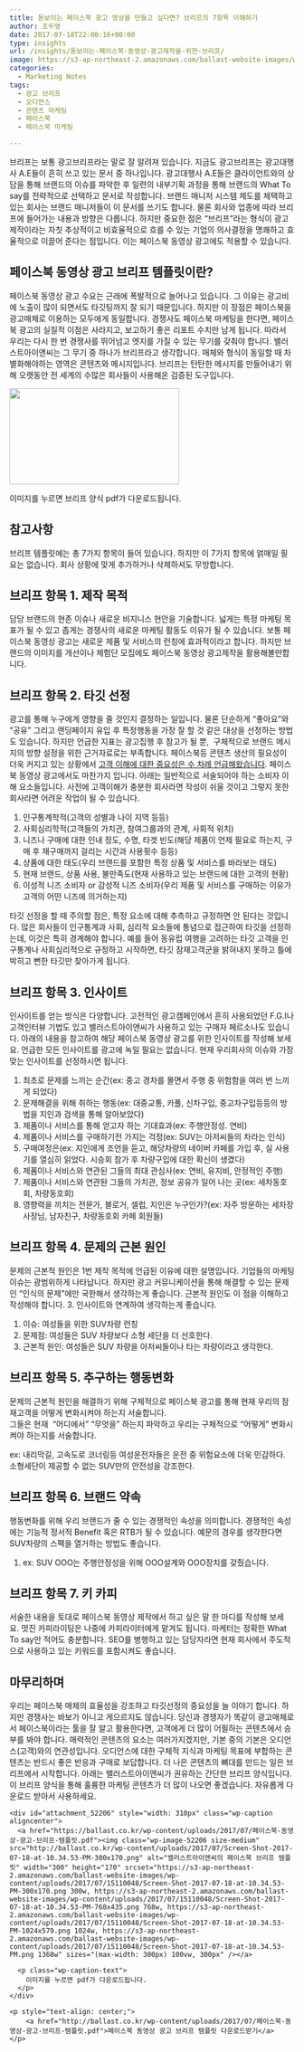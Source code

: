 ```yaml
---
title: 돋보이는 페이스북 광고 영상을 만들고 싶다면? 브리프의 7항목 이해하기
author: 조두영
date: 2017-07-18T22:00:16+00:00
type: insights
url: /insights/돋보이는-페이스북-동영상-광고제작을-위한-브리프/
image: https://s3-ap-northeast-2.amazonaws.com/ballast-website-images/wp-content/uploads/2017/07/15110048/Screen-Shot-2017-07-18-at-10.34.53-PM.png
categories:
  - Marketing Notes
tags:
  - 광고 브리프
  - 오디언스
  - 콘텐츠 마케팅
  - 페이스북
  - 페이스북 마케팅

---
```



브리프는 보통 광고브리프라는 말로 잘 알려져 있습니다. 지금도 광고브리프는 광고대행사 A.E들이 흔히 쓰고 있는 문서 중 하나입니다. 광고대행사 A.E들은 클라이언트와의 상담을 통해 브랜드의 이슈를 파악한 후 일련의 내부기획 과정을 통해 브랜드의 What To say를 전략적으로 선택하고 문서로 작성합니다. 브랜드 매니저 시스템 제도를 체택하고 있는 회사는 브랜드 매니저들이 이 문서를 쓰기도 합니다.
물론 회사와 업종에 따라 브리프에 들어가는 내용과 방향은 다릅니다. 하지만 중요한 점은 “브리프”라는 형식이 광고제작이라는 자칫 추상적이고 비효율적으로 흐를 수 있는 기업의 의사결정을 명쾌하고 효율적으로 이끌어 준다는 점입니다. 이는 페이스북 동영상 광고에도 적용할 수 있습니다.

## 페이스북 동영상 광고 브리프 템플릿이란?
페이스북 동영상 광고 수요는 근래에 폭발적으로 늘어나고 있습니다. 그 이유는 광고비에 노출이 많이 되면서도 타깃팅까지 잘 되기 때문입니다. 하지만 이 장점은 페이스북을 광고매체로 이용하는 모두에게 동일합니다. 경쟁사도 페이스북 마케팅을 한다면, 페이스북 광고의 실질적 이점은 사라지고, 보고하기 좋은 리포트 수치만 남게 됩니다.
따라서 우리는 다시 한 번 경쟁사를 뛰어넘고 엣지를 가질 수 있는 무기를 갖춰야 합니다. 밸러스트아이앤씨는 그 무기 중 하나가 브리프라고 생각합니다. 매체와 형식이 동일할 때 차별화해야하는 영역은 콘텐츠와 메시지입니다. 브리프는 탄탄한 메시지를 만들어내기 위해 오랫동안 전 세계의 수많은 회사들이 사용해온 검증된 도구입니다.
      &nbsp;
    <div id="attachment_52206" style="width: 310px" class="wp-caption aligncenter">
      <a href="https://ballast.co.kr/wp-content/uploads/2017/07/페이스북-동영상-광고-브리프-템플릿.pdf"><img class="wp-image-52206 size-medium" src="https://s3-ap-northeast-2.amazonaws.com/ballast-website-images/uploads/2017/07/Screen-Shot-2017-07-18-at-10.34.53-PM-300x170.png" alt="" width="300" height="170" srcset="https://s3-ap-northeast-2.amazonaws.com/ballast-website-images/wp-content/uploads/2017/07/15110048/Screen-Shot-2017-07-18-at-10.34.53-PM-300x170.png 300w, https://s3-ap-northeast-2.amazonaws.com/ballast-website-images/wp-content/uploads/2017/07/15110048/Screen-Shot-2017-07-18-at-10.34.53-PM-768x435.png 768w, https://s3-ap-northeast-2.amazonaws.com/ballast-website-images/wp-content/uploads/2017/07/15110048/Screen-Shot-2017-07-18-at-10.34.53-PM-1024x579.png 1024w, https://s3-ap-northeast-2.amazonaws.com/ballast-website-images/wp-content/uploads/2017/07/15110048/Screen-Shot-2017-07-18-at-10.34.53-PM.png 1368w" sizes="(max-width: 300px) 100vw, 300px" /></a>      
      <p class="wp-caption-text">
        이미지를 누르면 브리프 양식 pdf가 다운로드됩니다.
      </p>
    </div>
    
## 참고사항
브리프 템플릿에는 총 7가지 항목이 들어 있습니다. 하지만 이 7가지 항목에 얽매일 필요는 없습니다. 회사 상황에 맞게 추가하거나 삭제하셔도 무방합니다.

## 브리프 항목 1. 제작 목적
담당 브랜드의 현존 이슈나 새로운 비지니스 현안을 기술합니다. 넓게는 특정 마케팅 목표가 될 수 있고 좁게는 경쟁사의 새로운 마케팅 활동도 이유가 될 수 있습니다. 보통 페이스북 동영상 광고는 새로운 제품 및 서비스의 런칭에 효과적이라고 합니다. 하지만 브랜드의 이미지를 개선이나 체험단 모집에도 페이스북 동영상 광고제작을 활용해볼만합니다.

## 브리프 항목 2. 타깃 선정
광고를 통해 누구에게 영향을 줄 것인지 결정하는 일입니다. 물론 단순하게 “좋아요”와 “공유” 그리고 랜딩페이지 유입 후 특정행동을 가장 잘 할 것 같은 대상을 선정하는 방법도 있습니다. 하지만 언급한 지표는 광고집행 후 참고가 될 뿐,  구체적으로 브랜드 메시지의 방향 설정을 위한 근거자료로는 부족합니다.
페이스북등 콘텐츠 생산의 필요성이 더욱 커지고 있는 상황에서 [고객 이해에 대한 중요성은 수 차례 언급해왔습니다](/insights/%ec%bd%98%ed%85%90%ec%b8%a0-%eb%a7%88%ec%bc%80%ed%8c%85%ec%9d%98-%ec%b2%ab%ea%b1%b8%ec%9d%8c-%ec%98%a4%eb%94%94%ec%96%b8%ec%8a%a4-%ec%9d%b4%ed%95%b4/). 페이스북 동영상 광고에서도 마찬가지 입니다.
아래는 일반적으로 서술되어야 하는 소비자 이해 요소들입니다. 사전에 고객이해가 충분한 회사라면 작성이 쉬울 것이고 그렇지 못한 회사라면 어려운 작업이 될 수 있습니다.
    
                
1. 인구통계학적(고객의 성별과 나이 지역 등등)
2. 사회심리학적(고객들의 가치관, 참여그룹과의 관계, 사회적 위치)
3. 니즈나 구매에 대한 인내 정도, 수명, 타겟 빈도(해당 제품이 언제 필요로 하는지, 구매 후 재구매까지 걸리는 시간과 사용횟수 등등)
4. 상품에 대한 태도(우리 브랜드를 포함한 특정 상품 및 서비스를 바라보는 태도)
5. 현재 브랜드, 상품 사용, 불만족도(현재 사용하고 있는 브랜드에 대한 고객의 현황)
6. 이성적 니즈 소비자 or 감성적 니즈 소비자(우리 제품 및 서비스를 구매하는 이유가 고객의 어떤 니즈에 의거하는지)

타깃 선정을 할 때 주의할 점은, 특정 요소에 대해 추측하고 규정하면 안 된다는 것입니다. 많은 회사들이 인구통계과 사회, 심리적 요소들에 통념으로 접근하여 타깃을 선정하는데, 이것은 특히 경계해야 합니다. 예를 들어 동유럽 여행을 고려하는 타깃 고객을 인구통계나 사회심리적으로 규정하고 시작하면, 타깃 잠재고객군을 밝혀내지 못하고 틀에박히고 뻔한 타깃만 찾아가게 됩니다.

## 브리프 항목 3. 인사이트
인사이트를 얻는 방식은 다양합니다. 고전적인 광고캠페인에서 흔히 사용되었던 F.G.I나 고객인터뷰 기법도 있고 밸러스트아이앤씨가 사용하고 있는 구매자 페르소나도 있습니다.
아래의 내용을 참고하여 해당 페이스북 동영상 광고를 위한 인사이트를 작성해 보세요. 언급한 모든 인사이트를 광고에 녹일 필요는 없습니다. 현재 우리회사의 이슈와 가장 맞는 인사이트를 선정하시면 됩니다.

1. 최초로 문제를 느끼는 순간(ex: 중고 경차를 몰면서 주행 중 위험함을 여러 번 느끼게 되었다)
2. 문제해결을 위해 취하는 행동(ex: 대중교통, 카풀, 신차구입, 중고차구입등등의 방법을 지인과 검색을 통해 알아보았다)
3. 제품이나 서비스를 통해 얻고자 하는 기대효과(ex: 주행안정성. 연비)
4. 제품이나 서비스를 구매하기전 가지는 걱정(ex: SUV는 아저씨들의 차라는 인식)
5. 구매여정은(ex: 지인에게 조언을 듣고, 해당차량의 네이버 카페를 가입 후, 실 사용기를 열심히 읽었다. 시승회 참가 후 차량구입에 대한 확신이 생겼다)
6. 제품이나 서비스와 연관된 그들의 최대 관심사(ex: 연비, 유지비, 안정적인 주행)
7. 제품이나 서비스와 연관돤 그들의 가치관, 정보 공유가 일어 나는 곳(ex: 세차동호회, 차량동호회)
8. 영향력을 끼치는 전문가, 블로거, 셀럽, 지인은 누구인가?(ex: 자주 방문하는 세차장 사장님, 남자친구, 차량동호회 카페 회원들)
      
## 브리프 항목 4. 문제의 근본 원인
문제의 근본적 원인은 1번 제작 목적에 언급된 이유에 대한 설명입니다. 기업들의 마케팅 이슈는 광범위하게 나타납니다. 하지만 광고 커뮤니케이션을 통해 해결할 수 있는 문제인 “인식의 문제”에만 국한해서 생각하는게 좋습니다. 근본적 원인도 이 점을 이해하고 작성해야 합니다. 3. 인사이트와 연계하여 생각하는게 좋습니다.

1. 이슈: 여성들을 위한 SUV차량 런칭
2. 문제점: 여성들은 SUV 차량보다 소형 세단을 더 선호한다.
3. 근본적 원인: 여성들은 SUV 차량을 아저씨들이나 타는 차량이라고 생각한다.
      
      
## 브리프 항목 5. 추구하는 행동변화
문제의 근본적 원인을 해결하기 위해 구체적으로 페이스북 광고를 통해 현재 우리의 잠재고객을 어떻게 변화시켜야 하는지 서술합니다.<br /> 그들은 현재  “어디에서” “무엇을” 하는지 파악하고 우리는 구체적으로 “어떻게” 변화시켜야 하는지를 서술합니다.

ex: 내리막길, 고속도로 코너링등 여성운전자들은 운전 중 위험요소에 더욱 민감하다. 소형세단이 제공할 수 없는 SUV만의 안전성을 강조한다.

## 브리프 항목 6. 브랜드 약속
행동변화를 위해 우리 브랜드가 줄 수 있는 경쟁적인 속성을 의미합니다. 경쟁적인 속성에는 기능적 정서적 Benefit 혹은 RTB가 될 수 있습니다. 예문의 경우를 생각한다면 SUV차량의 스펙을 열거하는 방법도 좋습니다.
    
1. ex: SUV OOO는 주행안정성을 위해 OOO설계와 OOO장치를 갖췄습니다.

## 브리프 항목 7. 키 카피
서술한 내용을 토대로 페이스북 동영상 제작에서 하고 싶은 말 한 마디를 작성해 보세요. 멋진 카피라이팅은 나중에 카피라이터에게 맡겨도 됩니다. 마케터는 정확한 What To say만 적어도 충분합니다. SEO를 병행하고 있는 담당자라면 현재 회사에서 주도적으로 사용하고 있는 키워드를 포함시켜도 좋습니다.

## 마무리하며
우리는 페이스북 매체의 효율성을 강조하고 타깃선정의 중요성을 늘 이야기 합니다. 하지만 경쟁사는 바보가 아니고 게으르지도 않습니다. 당신과 경쟁자가 똑같이 광고매체로서 페이스북이라는 툴을 잘 알고 활용한다면, 고객에게 더 많이 어필하는 콘텐츠에서 승부를 봐야 합니다.
매력적인 콘텐츠의 요소는 여러가지겠지만, 기본 중의 기본은 오디언스(고객)와의 연관성입니다. 오디언스에 대한 구체적 지식과 마케팅 목표에 부합하는 콘텐츠는 반드시 좋은 반응과 구매로 보답합니다. 더 나은 콘텐츠의 뼈대를 만드는 일은 브리프에서 시작합니다.
아래는 밸러스트아이앤씨가 권유하는 간단한 브리프 양식입니다. 이 브리프 양식을 통해 훌륭한 마케팅 콘텐츠가 더 많이 나오면 좋겠습니다. 자유롭게 다운로드 받아서 사용하세요.

	<div id="attachment_52206" style="width: 310px" class="wp-caption aligncenter">
      <a href="https://ballast.co.kr/wp-content/uploads/2017/07/페이스북-동영상-광고-브리프-템플릿.pdf"><img class="wp-image-52206 size-medium" src="http://ballast.co.kr/wp-content/uploads/2017/07/Screen-Shot-2017-07-18-at-10.34.53-PM-300x170.png" alt="밸러스트아이앤씨의 페이스북 브리프 템플릿" width="300" height="170" srcset="https://s3-ap-northeast-2.amazonaws.com/ballast-website-images/wp-content/uploads/2017/07/15110048/Screen-Shot-2017-07-18-at-10.34.53-PM-300x170.png 300w, https://s3-ap-northeast-2.amazonaws.com/ballast-website-images/wp-content/uploads/2017/07/15110048/Screen-Shot-2017-07-18-at-10.34.53-PM-768x435.png 768w, https://s3-ap-northeast-2.amazonaws.com/ballast-website-images/wp-content/uploads/2017/07/15110048/Screen-Shot-2017-07-18-at-10.34.53-PM-1024x579.png 1024w, https://s3-ap-northeast-2.amazonaws.com/ballast-website-images/wp-content/uploads/2017/07/15110048/Screen-Shot-2017-07-18-at-10.34.53-PM.png 1368w" sizes="(max-width: 300px) 100vw, 300px" /></a>
      
      <p class="wp-caption-text">
        이미지를 누르면 pdf가 다운로드됩니다.
      </p>
    </div>
    
    <p style="text-align: center;">
    	<a href="http://ballast.co.kr/wp-content/uploads/2017/07/페이스북-동영상-광고-브리프-템플릿.pdf">페이스북 동영상 광고 브리프 템플릿 다운로드받기</a>
   	</p>
  </div>
</div>
